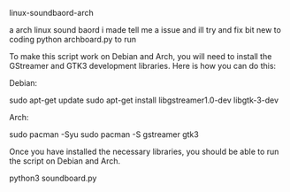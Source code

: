 linux-soundbaord-arch







 a arch linux sound baord i made tell me a issue and ill try and fix bit new to coding
 python archboard.py to run 

To make this script work on Debian and Arch, you will need to install the GStreamer and GTK3 development libraries. Here is how you can do this:

Debian:

sudo apt-get update
sudo apt-get install libgstreamer1.0-dev libgtk-3-dev

Arch:

sudo pacman -Syu
sudo pacman -S gstreamer gtk3

Once you have installed the necessary libraries, you should be able to run the script on Debian and Arch.

python3 soundboard.py







